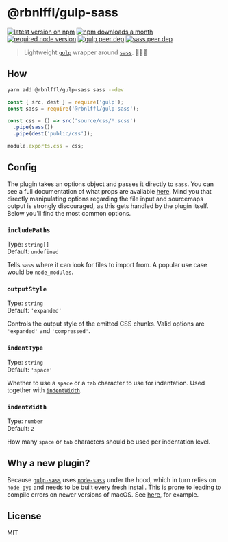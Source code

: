 # @rbnlffl/gulp-sass

[![latest version on npm](https://img.shields.io/npm/v/@rbnlffl/gulp-sass)](https://www.npmjs.com/package/@rbnlffl/gulp-sass)
[![npm downloads a month](https://img.shields.io/npm/dm/@rbnlffl/gulp-sass)](https://www.npmjs.com/package/@rbnlffl/gulp-sass)
[![required node version](https://img.shields.io/node/v/@rbnlffl/gulp-sass)](https://github.com/nodejs/Release)
[![gulp peer dep](https://img.shields.io/npm/dependency-version/@rbnlffl/gulp-sass/peer/gulp?label=gulp%20peer%20dep)](https://github.com/gulpjs/gulp)
[![sass peer dep](https://img.shields.io/npm/dependency-version/@rbnlffl/gulp-sass/peer/sass?label=sass%20peer%20dep)](https://github.com/sass/dart-sass)

> Lightweight [`gulp`](https://github.com/gulpjs/gulp) wrapper around [`sass`](https://github.com/sass/sass). 🏄🏼‍♂️

## How

```sh
yarn add @rbnlffl/gulp-sass sass --dev
```

```js
const { src, dest } = require('gulp');
const sass = require('@rbnlffl/gulp-sass');

const css = () => src('source/css/*.scss')
  .pipe(sass())
  .pipe(dest('public/css'));

module.exports.css = css;
```

## Config

The plugin takes an options object and passes it directly to `sass`. You can see a full documentation of what props are available [here](https://sass-lang.com/documentation/js-api#options). Mind you that directly manipulating options regarding the file input and sourcemaps output is strongly discouraged, as this gets handled by the plugin itself. Below you'll find the most common options.

### `includePaths`

Type: `string[]`<br>
Default: `undefined`<br>

Tells `sass` where it can look for files to import from. A popular use case would be `node_modules`.

### `outputStyle`

Type: `string`<br>
Default: `'expanded'`<br>

Controls the output style of the emitted CSS chunks. Valid options are `'expanded'` and `'compressed'`.

### `indentType`

Type: `string`<br>
Default: `'space'`<br>

Whether to use a `space` or a `tab` character to use for indentation. Used together with [`indentWidth`](#indentwidth).

### `indentWidth`

Type: `number`<br>
Default: `2`<br>

How many `space` or `tab` characters should be used per indentation level.

## Why a new plugin?

Because [`gulp-sass`](https://github.com/dlmanning/gulp-sass) uses [`node-sass`](https://github.com/sass/node-sass) under the hood, which in turn relies on [`node-gyp`](https://github.com/nodejs/node-gyp) and needs to be built every fresh install. This is prone to leading to compile errors on newer versions of macOS. See [here](https://github.com/nodejs/node-gyp/blob/master/macOS_Catalina.md), for example.

## License

MIT
